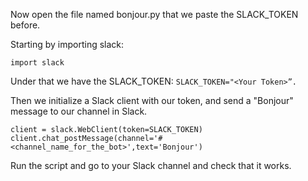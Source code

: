 Now open the file named bonjour.py that we paste the SLACK_TOKEN before.

Starting by importing slack:

``` import slack  ```

Under that we have the SLACK_TOKEN:
``` SLACK_TOKEN="<Your Token>”.  ``` 

Then we initialize a Slack client with our token, and send a "Bonjour"
message to our channel in Slack.
```
client = slack.WebClient(token=SLACK_TOKEN)
client.chat_postMessage(channel='#<channel_name_for_the_bot>',text='Bonjour')
``` 

Run the script and go to your Slack channel and check that it works.